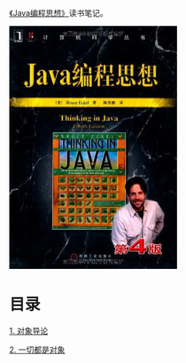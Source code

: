 [《Java编程思想》](https://book.douban.com/subject/2130190/)读书笔记。

![](img/cover.jpg)

# 目录

[1. 对象导论](1. 对象导论.md)

[2. 一切都是对象](2. 一切都是对象.md)

